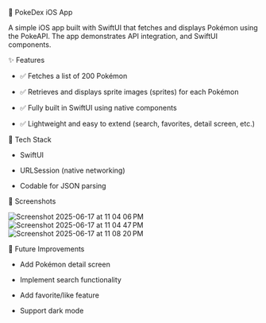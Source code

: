 📱 PokeDex iOS App

A simple iOS app built with SwiftUI that fetches and displays Pokémon using the PokeAPI. The app demonstrates API integration, and SwiftUI components.

✨ Features
- ✅ Fetches a list of 200 Pokémon

- ✅ Retrieves and displays sprite images (sprites) for each Pokémon

- ✅ Fully built in SwiftUI using native components

- ✅ Lightweight and easy to extend (search, favorites, detail screen, etc.)

🔧 Tech Stack

- SwiftUI

- URLSession (native networking)

- Codable for JSON parsing

📸 Screenshots

![Screenshot 2025-06-17 at 11 04 06 PM](https://github.com/user-attachments/assets/07f8028e-1ed3-4153-930e-2499b714a275)
![Screenshot 2025-06-17 at 11 04 47 PM](https://github.com/user-attachments/assets/13ccfc3b-016a-4795-9e6c-48e9d0f9d705)
![Screenshot 2025-06-17 at 11 08 20 PM](https://github.com/user-attachments/assets/9db30ae4-33bc-44e1-a62d-5cb95069700e)

🚀 Future Improvements
- Add Pokémon detail screen

- Implement search functionality

- Add favorite/like feature

- Support dark mode





